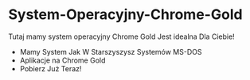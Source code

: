 # System-Operacyjny-Chrome-Gold
Tutaj mamy system operacyjny Chrome Gold Jest idealna Dla Ciebie!
- Mamy System Jak W Starszyszysz Systemów MS-DOS
- Aplikacje na Chrome Gold
- Pobierz Już Teraz!
